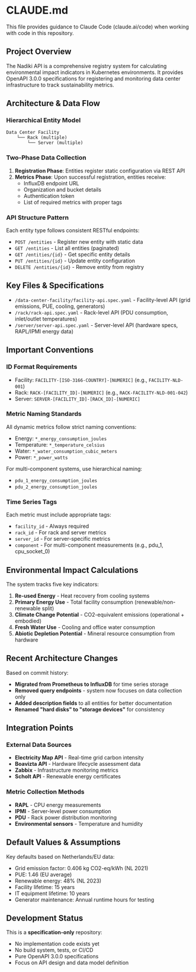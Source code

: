 # CLAUDE.md

This file provides guidance to Claude Code (claude.ai/code) when working with code in this repository.

## Project Overview

The Nadiki API is a comprehensive registry system for calculating environmental impact indicators in Kubernetes environments. It provides OpenAPI 3.0.0 specifications for registering and monitoring data center infrastructure to track sustainability metrics.

## Architecture & Data Flow

### Hierarchical Entity Model
```
Data Center Facility
    └── Rack (multiple)
        └── Server (multiple)
```

### Two-Phase Data Collection
1. **Registration Phase**: Entities register static configuration via REST API
2. **Metrics Phase**: Upon successful registration, entities receive:
   - InfluxDB endpoint URL
   - Organization and bucket details  
   - Authentication token
   - List of required metrics with proper tags

### API Structure Pattern
Each entity type follows consistent RESTful endpoints:
- `POST /entities` - Register new entity with static data
- `GET /entities` - List all entities (paginated)
- `GET /entities/{id}` - Get specific entity details
- `PUT /entities/{id}` - Update entity configuration
- `DELETE /entities/{id}` - Remove entity from registry

## Key Files & Specifications

- `/data-center-facility/facility-api.spec.yaml` - Facility-level API (grid emissions, PUE, cooling, generators)
- `/rack/rack-api.spec.yaml` - Rack-level API (PDU consumption, inlet/outlet temperatures)
- `/server/server-api.spec.yaml` - Server-level API (hardware specs, RAPL/IPMI energy data)

## Important Conventions

### ID Format Requirements
- Facility: `FACILITY-[ISO-3166-COUNTRY]-[NUMERIC]` (e.g., `FACILITY-NLD-001`)
- Rack: `RACK-[FACILITY_ID]-[NUMERIC]` (e.g., `RACK-FACILITY-NLD-001-042`)
- Server: `SERVER-[FACILITY_ID]-[RACK_ID]-[NUMERIC]`

### Metric Naming Standards
All dynamic metrics follow strict naming conventions:
- Energy: `*_energy_consumption_joules`
- Temperature: `*_temperature_celsius`
- Water: `*_water_consumption_cubic_meters`
- Power: `*_power_watts`

For multi-component systems, use hierarchical naming:
- `pdu_1_energy_consumption_joules`
- `pdu_2_energy_consumption_joules`

### Time Series Tags
Each metric must include appropriate tags:
- `facility_id` - Always required
- `rack_id` - For rack and server metrics
- `server_id` - For server-specific metrics
- `component` - For multi-component measurements (e.g., pdu_1, cpu_socket_0)

## Environmental Impact Calculations

The system tracks five key indicators:
1. **Re-used Energy** - Heat recovery from cooling systems
2. **Primary Energy Use** - Total facility consumption (renewable/non-renewable split)
3. **Climate Change Potential** - CO2-equivalent emissions (operational + embodied)
4. **Fresh Water Use** - Cooling and office water consumption
5. **Abiotic Depletion Potential** - Mineral resource consumption from hardware

## Recent Architecture Changes

Based on commit history:
- **Migrated from Prometheus to InfluxDB** for time series storage
- **Removed query endpoints** - system now focuses on data collection only
- **Added description fields** to all entities for better documentation
- **Renamed "hard disks" to "storage devices"** for consistency

## Integration Points

### External Data Sources
- **Electricity Map API** - Real-time grid carbon intensity
- **Boavizta API** - Hardware lifecycle assessment data
- **Zabbix** - Infrastructure monitoring metrics
- **Scholt API** - Renewable energy certificates

### Metric Collection Methods
- **RAPL** - CPU energy measurements
- **IPMI** - Server-level power consumption
- **PDU** - Rack power distribution monitoring
- **Environmental sensors** - Temperature and humidity

## Default Values & Assumptions

Key defaults based on Netherlands/EU data:
- Grid emission factor: 0.406 kg CO2-eq/kWh (NL 2021)
- PUE: 1.46 (EU average)
- Renewable energy: 48% (NL 2023)
- Facility lifetime: 15 years
- IT equipment lifetime: 10 years
- Generator maintenance: Annual runtime hours for testing

## Development Status

This is a **specification-only** repository:
- No implementation code exists yet
- No build system, tests, or CI/CD
- Pure OpenAPI 3.0.0 specifications
- Focus on API design and data model definition